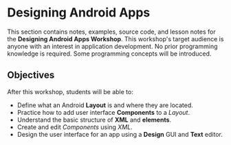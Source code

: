 # Designing Android Apps

This section contains notes, examples, source code, and lesson notes for the **Designing Android Apps Workshop**. This workshop's target audience is anyone with an interest in application development. No prior programming knowledge is required. Some programming concepts will be introduced.

## Objectives

After this workshop, students will be able to:

* Define what an Android **Layout** is and where they are located.
* Practice how to add user interface **Components** to a *Layout*.
* Understand the basic structure of **XML** and **elements**.
* Create and edit *Components* using *XML*.
* Design the user interface for an app using a **Design** GUI and **Text** editor.
